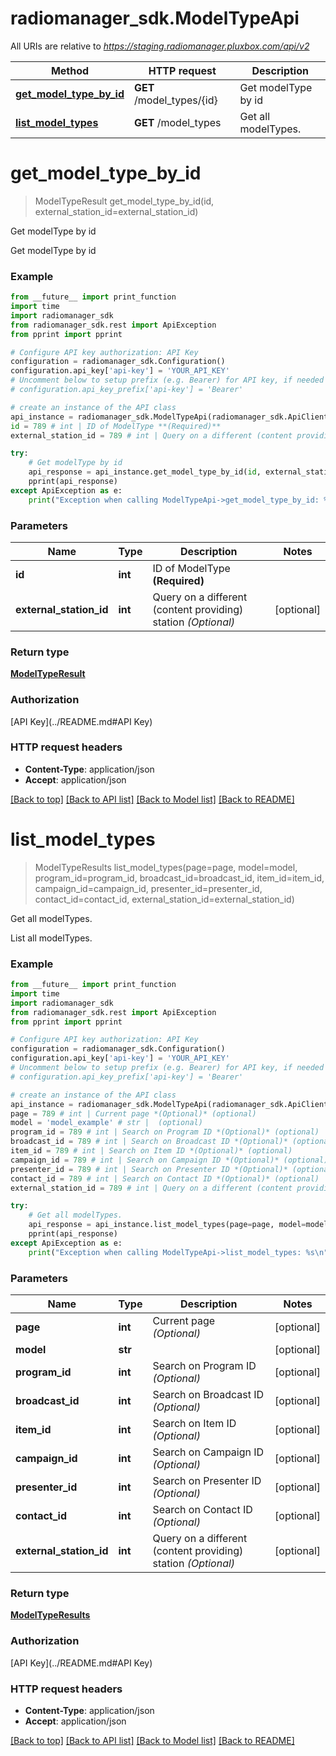 # radiomanager_sdk.ModelTypeApi

All URIs are relative to *https://staging.radiomanager.pluxbox.com/api/v2*

Method | HTTP request | Description
------------- | ------------- | -------------
[**get_model_type_by_id**](ModelTypeApi.md#get_model_type_by_id) | **GET** /model_types/{id} | Get modelType by id
[**list_model_types**](ModelTypeApi.md#list_model_types) | **GET** /model_types | Get all modelTypes.


# **get_model_type_by_id**
> ModelTypeResult get_model_type_by_id(id, external_station_id=external_station_id)

Get modelType by id

Get modelType by id

### Example 
```python
from __future__ import print_function
import time
import radiomanager_sdk
from radiomanager_sdk.rest import ApiException
from pprint import pprint

# Configure API key authorization: API Key
configuration = radiomanager_sdk.Configuration()
configuration.api_key['api-key'] = 'YOUR_API_KEY'
# Uncomment below to setup prefix (e.g. Bearer) for API key, if needed
# configuration.api_key_prefix['api-key'] = 'Bearer'

# create an instance of the API class
api_instance = radiomanager_sdk.ModelTypeApi(radiomanager_sdk.ApiClient(configuration))
id = 789 # int | ID of ModelType **(Required)**
external_station_id = 789 # int | Query on a different (content providing) station *(Optional)* (optional)

try: 
    # Get modelType by id
    api_response = api_instance.get_model_type_by_id(id, external_station_id=external_station_id)
    pprint(api_response)
except ApiException as e:
    print("Exception when calling ModelTypeApi->get_model_type_by_id: %s\n" % e)
```

### Parameters

Name | Type | Description  | Notes
------------- | ------------- | ------------- | -------------
 **id** | **int**| ID of ModelType **(Required)** | 
 **external_station_id** | **int**| Query on a different (content providing) station *(Optional)* | [optional] 

### Return type

[**ModelTypeResult**](ModelTypeResult.md)

### Authorization

[API Key](../README.md#API Key)

### HTTP request headers

 - **Content-Type**: application/json
 - **Accept**: application/json

[[Back to top]](#) [[Back to API list]](../README.md#documentation-for-api-endpoints) [[Back to Model list]](../README.md#documentation-for-models) [[Back to README]](../README.md)

# **list_model_types**
> ModelTypeResults list_model_types(page=page, model=model, program_id=program_id, broadcast_id=broadcast_id, item_id=item_id, campaign_id=campaign_id, presenter_id=presenter_id, contact_id=contact_id, external_station_id=external_station_id)

Get all modelTypes.

List all modelTypes.

### Example 
```python
from __future__ import print_function
import time
import radiomanager_sdk
from radiomanager_sdk.rest import ApiException
from pprint import pprint

# Configure API key authorization: API Key
configuration = radiomanager_sdk.Configuration()
configuration.api_key['api-key'] = 'YOUR_API_KEY'
# Uncomment below to setup prefix (e.g. Bearer) for API key, if needed
# configuration.api_key_prefix['api-key'] = 'Bearer'

# create an instance of the API class
api_instance = radiomanager_sdk.ModelTypeApi(radiomanager_sdk.ApiClient(configuration))
page = 789 # int | Current page *(Optional)* (optional)
model = 'model_example' # str |  (optional)
program_id = 789 # int | Search on Program ID *(Optional)* (optional)
broadcast_id = 789 # int | Search on Broadcast ID *(Optional)* (optional)
item_id = 789 # int | Search on Item ID *(Optional)* (optional)
campaign_id = 789 # int | Search on Campaign ID *(Optional)* (optional)
presenter_id = 789 # int | Search on Presenter ID *(Optional)* (optional)
contact_id = 789 # int | Search on Contact ID *(Optional)* (optional)
external_station_id = 789 # int | Query on a different (content providing) station *(Optional)* (optional)

try: 
    # Get all modelTypes.
    api_response = api_instance.list_model_types(page=page, model=model, program_id=program_id, broadcast_id=broadcast_id, item_id=item_id, campaign_id=campaign_id, presenter_id=presenter_id, contact_id=contact_id, external_station_id=external_station_id)
    pprint(api_response)
except ApiException as e:
    print("Exception when calling ModelTypeApi->list_model_types: %s\n" % e)
```

### Parameters

Name | Type | Description  | Notes
------------- | ------------- | ------------- | -------------
 **page** | **int**| Current page *(Optional)* | [optional] 
 **model** | **str**|  | [optional] 
 **program_id** | **int**| Search on Program ID *(Optional)* | [optional] 
 **broadcast_id** | **int**| Search on Broadcast ID *(Optional)* | [optional] 
 **item_id** | **int**| Search on Item ID *(Optional)* | [optional] 
 **campaign_id** | **int**| Search on Campaign ID *(Optional)* | [optional] 
 **presenter_id** | **int**| Search on Presenter ID *(Optional)* | [optional] 
 **contact_id** | **int**| Search on Contact ID *(Optional)* | [optional] 
 **external_station_id** | **int**| Query on a different (content providing) station *(Optional)* | [optional] 

### Return type

[**ModelTypeResults**](ModelTypeResults.md)

### Authorization

[API Key](../README.md#API Key)

### HTTP request headers

 - **Content-Type**: application/json
 - **Accept**: application/json

[[Back to top]](#) [[Back to API list]](../README.md#documentation-for-api-endpoints) [[Back to Model list]](../README.md#documentation-for-models) [[Back to README]](../README.md)

